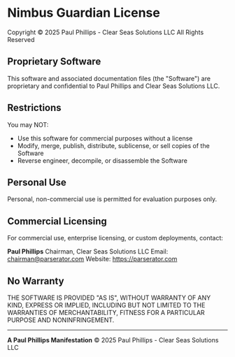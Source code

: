 # Nimbus Guardian License

Copyright © 2025 Paul Phillips - Clear Seas Solutions LLC
All Rights Reserved

## Proprietary Software

This software and associated documentation files (the "Software") are proprietary and confidential to Paul Phillips and Clear Seas Solutions LLC.

## Restrictions

You may NOT:
- Use this software for commercial purposes without a license
- Modify, merge, publish, distribute, sublicense, or sell copies of the Software
- Reverse engineer, decompile, or disassemble the Software

## Personal Use

Personal, non-commercial use is permitted for evaluation purposes only.

## Commercial Licensing

For commercial use, enterprise licensing, or custom deployments, contact:

**Paul Phillips**
Chairman, Clear Seas Solutions LLC
Email: chairman@parserator.com
Website: https://parserator.com

## No Warranty

THE SOFTWARE IS PROVIDED "AS IS", WITHOUT WARRANTY OF ANY KIND, EXPRESS OR IMPLIED, INCLUDING BUT NOT LIMITED TO THE WARRANTIES OF MERCHANTABILITY, FITNESS FOR A PARTICULAR PURPOSE AND NONINFRINGEMENT.

---

**A Paul Phillips Manifestation**
© 2025 Paul Phillips - Clear Seas Solutions LLC
